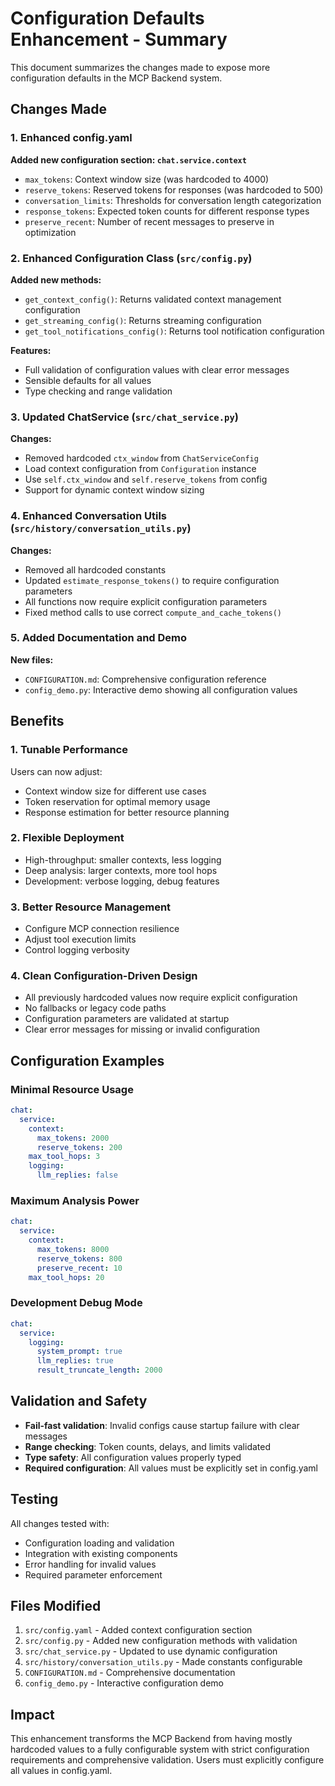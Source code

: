 # Configuration Defaults Enhancement - Summary

This document summarizes the changes made to expose more configuration defaults in the MCP Backend system.

## Changes Made

### 1. Enhanced config.yaml

**Added new configuration section: `chat.service.context`**
- `max_tokens`: Context window size (was hardcoded to 4000)
- `reserve_tokens`: Reserved tokens for responses (was hardcoded to 500)
- `conversation_limits`: Thresholds for conversation length categorization
- `response_tokens`: Expected token counts for different response types
- `preserve_recent`: Number of recent messages to preserve in optimization

### 2. Enhanced Configuration Class (`src/config.py`)

**Added new methods:**
- `get_context_config()`: Returns validated context management configuration
- `get_streaming_config()`: Returns streaming configuration
- `get_tool_notifications_config()`: Returns tool notification configuration

**Features:**
- Full validation of configuration values with clear error messages
- Sensible defaults for all values
- Type checking and range validation

### 3. Updated ChatService (`src/chat_service.py`)

**Changes:**
- Removed hardcoded `ctx_window` from `ChatServiceConfig`
- Load context configuration from `Configuration` instance
- Use `self.ctx_window` and `self.reserve_tokens` from config
- Support for dynamic context window sizing

### 4. Enhanced Conversation Utils (`src/history/conversation_utils.py`)

**Changes:**
- Removed all hardcoded constants
- Updated `estimate_response_tokens()` to require configuration parameters
- All functions now require explicit configuration parameters
- Fixed method calls to use correct `compute_and_cache_tokens()`

### 5. Added Documentation and Demo

**New files:**
- `CONFIGURATION.md`: Comprehensive configuration reference
- `config_demo.py`: Interactive demo showing all configuration values

## Benefits

### 1. **Tunable Performance**
Users can now adjust:
- Context window size for different use cases
- Token reservation for optimal memory usage
- Response estimation for better resource planning

### 2. **Flexible Deployment**
- High-throughput: smaller contexts, less logging
- Deep analysis: larger contexts, more tool hops
- Development: verbose logging, debug features

### 3. **Better Resource Management**
- Configure MCP connection resilience
- Adjust tool execution limits
- Control logging verbosity

### 4. **Clean Configuration-Driven Design**
- All previously hardcoded values now require explicit configuration
- No fallbacks or legacy code paths
- Configuration parameters are validated at startup
- Clear error messages for missing or invalid configuration

## Configuration Examples

### Minimal Resource Usage
```yaml
chat:
  service:
    context:
      max_tokens: 2000
      reserve_tokens: 200
    max_tool_hops: 3
    logging:
      llm_replies: false
```

### Maximum Analysis Power  
```yaml
chat:
  service:
    context:
      max_tokens: 8000
      reserve_tokens: 800
      preserve_recent: 10
    max_tool_hops: 20
```

### Development Debug Mode
```yaml
chat:
  service:
    logging:
      system_prompt: true
      llm_replies: true
      result_truncate_length: 2000
```

## Validation and Safety

- **Fail-fast validation**: Invalid configs cause startup failure with clear messages
- **Range checking**: Token counts, delays, and limits validated
- **Type safety**: All configuration values properly typed
- **Required configuration**: All values must be explicitly set in config.yaml

## Testing

All changes tested with:
- Configuration loading and validation
- Integration with existing components  
- Error handling for invalid values
- Required parameter enforcement

## Files Modified

1. `src/config.yaml` - Added context configuration section
2. `src/config.py` - Added new configuration methods with validation
3. `src/chat_service.py` - Updated to use dynamic configuration
4. `src/history/conversation_utils.py` - Made constants configurable
5. `CONFIGURATION.md` - Comprehensive documentation
6. `config_demo.py` - Interactive configuration demo

## Impact

This enhancement transforms the MCP Backend from having mostly hardcoded values to a fully configurable system with strict configuration requirements and comprehensive validation. Users must explicitly configure all values in config.yaml.

